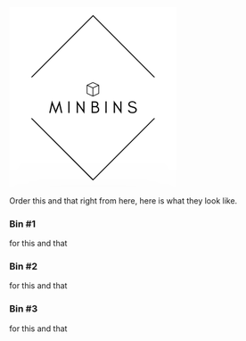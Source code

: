
<img src="minbinslogo.png" width="300" class="center">

Order this and that right from here, here is what they look like.

### Bin #1

for this and that

### Bin #2

for this and that

### Bin #3

for this and that
